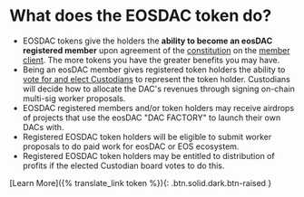 What does the **EOSDAC token do?**
===

* EOSDAC tokens give the holders the **ability to become an eosDAC registered member** upon agreement of the [constitution](https://members.eosdac.io/constitution) on the [member client](https://members.eosdac.io). The more tokens you have the greater benefits you may have.
* Being an eosDAC member gives registered token holders the ability to [vote for and elect Custodians](https://members.eosdac.io/votecustodians) to represent the token holder. Custodians will decide how to allocate the DAC's revenues through signing on-chain multi-sig worker proposals.
* EOSDAC registered members and/or token holders may receive airdrops of projects that use the eosDAC "DAC FACTORY" to launch their own DACs with.
* Registered EOSDAC token holders will be eligible to submit worker proposals to do paid work for eosDAC or EOS ecosystem. 
* Registered EOSDAC token holders may be entitled to distribution of profits if the elected Custodian board votes to do this. 

[Learn More]({% translate_link token %}){: .btn.solid.dark.btn-raised }

